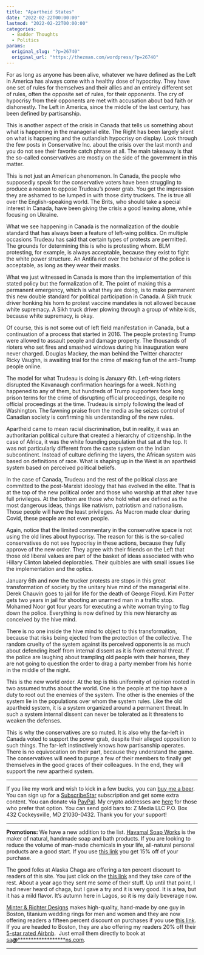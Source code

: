 ```yaml
---
title: "Apartheid States"
date: "2022-02-22T00:00:00"
lastmod: "2022-02-22T00:00:00"
categories:
  - Badder Thoughts
  - Politics
params:
  original_slug: "?p=26740"
  original_url: "https://thezman.com/wordpress/?p=26740"
---
```


For as long as anyone has been alive, whatever we have defined as the
Left in America has always come with a healthy dose of hypocrisy. They
have one set of rules for themselves and their allies and an entirely
different set of rules, often the opposite set of rules, for their
opponents. The cry of hypocrisy from their opponents are met with
accusation about bad faith or dishonestly. The Left in America, since
the middle of the last century, has been defined by partisanship.

This is another aspect of the crisis in Canada that tells us something
about what is happening in the managerial elite. The Right has been
largely silent on what is happening and the outlandish hypocrisy on
display. Look through the few posts in Conservative Inc. about the
crisis over the last month and you do not see their favorite catch
phrase at all. The main takeaway is that the so-called conservatives are
mostly on the side of the government in this matter.

This is not just an American phenomenon. In Canada, the people who
supposedly speak for the conservative voters have been struggling to
produce a reason to oppose Trudeau’s power grab. You get the impression
they are ashamed to be lumped in with those dirty truckers. The is true
all over the English-speaking world. The Brits, who should take a
special interest in Canada, have been giving the crisis a good leaving
alone, while focusing on Ukraine.

What we see happening in Canada is the normalization of the double
standard that has always been a feature of left-wing politics. On
multiple occasions Trudeau has said that certain types of protests are
permitted. The grounds for determining this is who is protesting whom.
BLM protesting, for example, is always acceptable, because they exist to
fight the white power structure. An Antifa riot over the behavior of the
police is acceptable, as long as they wear their masks.

What we just witnessed in Canada is more than the implementation of this
stated policy but the formalization of it. The point of making this a
permanent emergency, which is what they are doing, is to make permanent
this new double standard for political participation in Canada. A Sikh
truck driver honking his horn to protest vaccine mandates is not allowed
because white supremacy. A Sikh truck driver plowing through a group of
white kids, because white supremacy, is okay.

Of course, this is not some out of left field manifestation in Canada,
but a continuation of a process that started in 2016. The people
protesting Trump were allowed to assault people and damage property. The
thousands of rioters who set fires and smashed windows during his
inauguration were never charged. Douglas Mackey, the man behind the
Twitter character Ricky Vaughn, is awaiting trial for the crime of
making fun of the anti-Trump people online.

The model for what Trudeau is doing is January 6th. Left-wing rioters
disrupted the Kavanaugh confirmation hearings for a week. Nothing
happened to any of them, but hundreds of Trump supporters face long
prison terms for the crime of disrupting official proceedings, despite
no official proceedings at the time. Trudeau is simply following the
lead of Washington. The fawning praise from the media as he seizes
control of Canadian society is confirming his understanding of the new
rules.

Apartheid came to mean racial discrimination, but in reality, it was an
authoritarian political culture that created a hierarchy of citizenship.
In the case of Africa, it was the white founding population that sat at
the top. It was not particularly different from the caste system on the
Indian subcontinent. Instead of culture defining the layers, the African
system was based on definitions of race. What is shaping up in the West
is an apartheid system based on perceived political beliefs.

In the case of Canada, Trudeau and the rest of the political class are
committed to the post-Marxist ideology that has evolved in the elite.
That is at the top of the new political order and those who worship at
that alter have full privileges. At the bottom are those who hold what
are defined as the most dangerous ideas, things like nativism,
patriotism and nationalism. Those people will have the least privileges.
As Macron made clear during Covid, these people are not even people.

Again, notice that the limited commentary in the conservative space is
not using the old lines about hypocrisy. The reason for this is the
so-called conservatives do not see hypocrisy in these actions, because
they fully approve of the new order. They agree with their friends on
the Left that those old liberal values are part of the basket of ideas
associated with who Hillary Clinton labeled deplorables. Their quibbles
are with small issues like the implementation and the optics.

January 6th and now the trucker protests are stops in this great
transformation of society by the unitary hive mind of the managerial
elite. Derek Chauvin goes to jail for life for the death of George
Floyd. Kim Potter gets two years in jail for shooting an unarmed man in
a traffic stop. Mohamed Noor got four years for executing a white woman
trying to flag down the police. Everything is now defined by this new
hierarchy as conceived by the hive mind.

There is no one inside the hive mind to object to this transformation,
because that risks being ejected from the protection of the collective.
The random cruelty of the system against its perceived opponents is as
much about defending itself from internal dissent as it is from external
threat. If the police are laughing about trampling old people with their
horses, they are not going to question the order to drag a party member
from his home in the middle of the night.

This is the new world order. At the top is this uniformity of opinion
rooted in two assumed truths about the world. One is the people at the
top have a duty to root out the enemies of the system. The other is the
enemies of the system lie in the populations over whom the system rules.
Like the old apartheid system, it is a system organized around a
permanent threat. In such a system internal dissent can never be
tolerated as it threatens to weaken the defenses.

This is why the conservatives are so muted. It is also why the far-left
in Canada voted to support the power grab, despite their alleged
opposition to such things. The far-left instinctively knows how
partisanship operates. There is no equivocation on their part, because
they understand the game. The conservatives will need to purge a few of
their members to finally get themselves in the good graces of their
colleagues. In the end, they will support the new apartheid system.

------------------------------------------------------------------------

If you like my work and wish to kick in a few bucks, you can
<a href="https://www.buymeacoffee.com/mujolulu" rel="noopener"
target="_blank">buy me a beer</a>. You can sign up for a
<a href="https://www.subscribestar.com/the-z-blog" rel="noopener"
target="_blank">SubscribeStar</a> subscription and get some extra
content. You can donate via <a
href="https://www.paypal.com/donate/?cmd=_s-xclick&amp;hosted_button_id=UDAS2Q8JYA6CN&amp;source=url"
rel="noopener" target="_blank">PayPal</a>. My crypto addresses are
<a href="https://thezman.com/wordpress/?page_id=22713" rel="noopener"
target="_blank">here</a> for those who prefer that option. You can send
gold bars to: Z Media LLC P.O. Box 432 Cockeysville, MD 21030-0432.
Thank you for your support!

------------------------------------------------------------------------

**Promotions:** We have a new addition to the list.
<a href="https://havamalsoapworks.com/" rel="noopener"
target="_blank">Havamal Soap Works</a> is the maker of natural, handmade
soap and bath products. If you are looking to reduce the volume of
man-made chemicals in your life, all-natural personal products are a
good start. If you use
<a href="https://havamalsoapworks.com/discount/ZMAN" rel="noopener"
target="_blank">this link</a> you get 15% off of your purchase.

The good folks at Alaska Chaga are offering a ten percent discount to
readers of this site. You just click on the
<a href="https://alaskachaga.us/discount/ZMAN" rel="noopener noreferrer"
target="_blank">this link</a> and they take care of the rest. About a
year ago they sent me some of their stuff. Up until that point, I had
never heard of chaga, but I gave a try and it is very good. It is a tea,
but it has a mild flavor. It’s autumn here in Lagos, so it is my daily
beverage now.

<a href="https://www.minterandrichterdesigns.com/"
rel="noreferrer nofollow noopener" target="_blank">Minter &amp; Richter
Designs</a> makes high-quality, hand-made by one guy in Boston, titanium
wedding rings for men and women and they are now offering readers a
fifteen percent discount on purchases if you use
<a href="https://www.minterandrichterdesigns.com/discount/ZMAN"
rel="noreferrer nofollow noopener" target="_blank">this link</a>.
<span class="highlight"><span class="colour"><span class="font"><span class="size">If
you are headed to Boston, they are also offering my readers 20% off
their <a
href="https://www.airbnb.com/users/7988017/listings?user_id=7988017&amp;s=3"
rel="noopener noreferrer" target="_blank">5-star rated Airbnb</a>.  Just
email them directly to book at
<a href="mailto:sa***@*********************ns.com"
data-original-string="JbpYoowi/gmhO9kD0svFig==cb7LqtljiCfmId4Oj/rSW1Oi9mVEj16c3mJt2B6135HP7xhzkdMKEBay2UD9WtRIA/y"><span
class="apbct-email-encoder"
data-original-string="eV2ccXTEljp6r6WzNHKNnw==cb7i/YqgMsswoPCfkwfBg0PGLINn3iVtOQ+1LLA8+/3wJjS4zyxtGruKTIB7CQ9AI/W"
title="This contact has been encoded by Anti-Spam by CleanTalk. Click to decode. To finish the decoding make sure that JavaScript is enabled in your browser.">sa<span
class="apbct-blur">***</span>@<span
class="apbct-blur">*********************</span>ns.com</span></a>.</span></span></span></span>

------------------------------------------------------------------------
